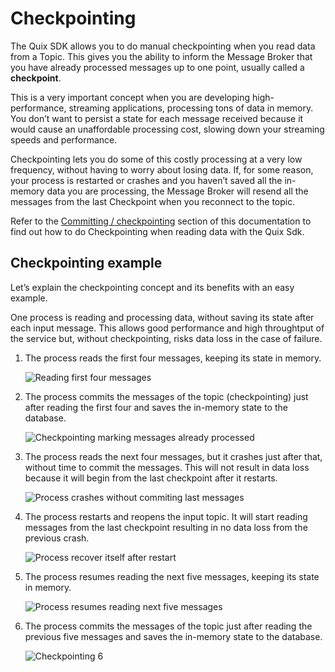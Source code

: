 # Checkpointing

The Quix SDK allows you to do manual checkpointing when you read data
from a Topic. This gives you the ability to inform the Message Broker
that you have already processed messages up to one point, usually called
a **checkpoint**.

This is a very important concept when you are developing
high-performance, streaming applications, processing tons of data in
memory. You don’t want to persist a state for each message received
because it would cause an unaffordable processing cost, slowing down
your streaming speeds and performance.

Checkpointing lets you do some of this costly processing at a very low
frequency, without having to worry about losing data. If, for some
reason, your process is restarted or crashes and you haven’t saved all
the in-memory data you are processing, the Message Broker will resend
all the messages from the last Checkpoint when you reconnect to the
topic.

Refer to the [Committing /
checkpointing](../../read/#committing-checkpointing) section of this
documentation to find out how to do Checkpointing when reading data with
the Quix Sdk.

## Checkpointing example

Let’s explain the checkpointing concept and its benefits with an easy
example.

One process is reading and processing data, without saving its state
after each input message. This allows good performance and high
throughtput of the service but, without checkpointing, risks data loss
in the case of failure.

1.  The process reads the first four messages, keeping its state in
    memory.
    
    ![Reading first four messages](../images/Checkpointing1.png)

2.  The process commits the messages of the topic (checkpointing) just
    after reading the first four and saves the in-memory state to the
    database.
    
    ![Checkpointing marking messages already
    processed](../images/Checkpointing2.png)

3.  The process reads the next four messages, but it crashes just after
    that, without time to commit the messages. This will not result in
    data loss because it will begin from the last checkpoint after it
    restarts.
    
    ![Process crashes without commiting last
    messages](../images/Checkpointing3.png)

4.  The process restarts and reopens the input topic. It will start
    reading messages from the last checkpoint resulting in no data loss
    from the previous crash.
    
    ![Process recover itself after restart](../images/Checkpointing4.png)

5.  The process resumes reading the next five messages, keeping its
    state in memory.
    
    ![Process resumes reading next five messages](../images/Checkpointing5.png)

6.  The process commits the messages of the topic just after reading the
    previous five messages and saves the in-memory state to the
    database.
    
    ![Checkpointing 6](../images/Checkpointing6.png)
